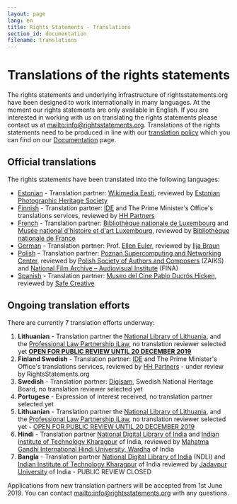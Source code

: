```yaml
---
layout: page
lang: en
title: Rights Statements - Translations
section_id: documentation
filename: translations
---
```

# Translations of the rights statements

The rights statements and underlying infrastructure of rightsstatements.org have been designed to work internationally in many languages. At the moment our rights statements are only available in English. If you are interested in working with us on translating the rights statements please contact us at <mailto:info@rightsstatements.org>. Translations of the rights statements need to be produced in line with our [translation policy](/en/documentation/translation-policy/) which you can find on our [Documentation](/en/documentation/) page.

<div class="box">

## Official translations

The rights statements have been translated into the following languages:

* [Estonian](http://rightsstatements.org/page/1.0/?language=et) - Translation partner: [Wikimedia Eesti](https://ee.wikimedia.org/wiki/Esileht), reviewed by [Estonian Photographic Heritage Society](http://fotoparand.org.ee/wp/eng/)
* [Finnish](http://rightsstatements.org/page/1.0/?language=fi) - Translation partner: [IDE](http://ide.fi/english/index.php?file=kop1.php) and The Prime Minister's Office's translations services, reviewed by [HH Partners](https://www.hhpartners.fi/en/)
* [French](http://rightsstatements.org/page/1.0/?language=fr) - Translation partner: [Bibliothèque nationale de Luxembourg](http://bnl.lu) and [Musée national d'histoire et d'art Luxembourg](http://mnha.lu), reviewed by [Bibliothèque nationale de France](http://bnf.fr)
* [German](http://rightsstatements.org/page/1.0/?language=de) - Translation partner: Prof. [Ellen Euler](https://www.fh-potsdam.de/studieren/fachbereiche/informationswissenschaften/personen/lehrende/detailansicht/person-action/ellen-euler/show/Person/), reviewed by [Ilja Braun](http://iljabraun.de/)
* [Polish](http://rightsstatements.org/page/1.0/?language=pl) – Translation partner: [Poznań Supercomputing and Networking Center](http://www.man.poznan.pl/online/en/), reviewed by [Polish Society of Authors and Composers](https://www.zaiks.org.pl/) (ZAIKS) and [National Film Archive – Audiovisual Institute](http://www.fina.gov.pl/) (FINA)
* [Spanish](http://rightsstatements.org/page/1.0/?language=es) - Translation partner: [Museo del Cine Pablo Ducrós Hicken](http://museodelcineba.org/), reviewed by [Safe Creative](https://www.safecreative.org/)

## Ongoing translation efforts

There are currently 7 translation efforts underway:

1. **Lithuanian** - Translation partner the [National Library of Lithuania](https://www.lnb.lt/), and the [Professional Law Partnership iLaw](http://en.ilawfirm.lt/), no translation reviewer selected yet
   ****[**OPEN FOR PUBLIC REVIEW UNTIL 20 DECEMBER 2019**](https://docs.google.com/document/d/1ipRjkVbOKFhGQ05L5AA-HSKyGe9r3YdinnyvVegR8N0/edit?usp=sharing)****
2. **Finland Swedish** - Translation partner: [IDE](http://ide.fi/english/index.php?file=kop1.php) and The Prime Minister's Office's translations services, reviewed by [HH Partners](https://www.hhpartners.fi/en/) - under review by RightsStatements.org
3. **Swedish** - Translation partner: [Digisam](http://www.digisam.se/?lang=en), Swedish National Heritage Board, no translation reviewer selected yet
4. **Portugese** - Expression of interest received, no translation partner selected yet
5. **Lithuanian** - Translation partner the [National Library of Lithuania](https://www.lnb.lt/), and the [Professional Law Partnership iLaw](http://en.ilawfirm.lt/), no translation reviewer selected yet - [OPEN FOR PUBLIC REVIEW UNTIL 20 DECEMBER 2019](https://docs.google.com/document/d/1ipRjkVbOKFhGQ05L5AA-HSKyGe9r3YdinnyvVegR8N0/edit?usp=sharing)
6. **Hindi** - Translation partner [National Digital Library of India](https://ndl.iitkgp.ac.in/) and [Indian Institute of Technology Kharagpur](http://www.iitkgp.ac.in/) of India, reviewed by [Mahatma Gandhi International Hindi University, Wardha](http://www.hindivishwa.org/Default.aspx) of India
7. **Bangla** - Translation partner [National Digital Library of India](https://ndl.iitkgp.ac.in/) (NDLI) and [Indian Institute of Technology Kharagpur](http://www.iitkgp.ac.in/) of India reviewed by [Jadavpur University](http://www.jaduniv.edu.in/) of India - PUBLIC REVIEW CLOSED

Applications from new translation partners will be accepted from 1st June 2019. You can contact <mailto:info@rightsstatements.org> with any questions.

</div>
